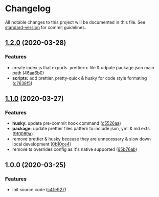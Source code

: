 # Changelog

All notable changes to this project will be documented in this file. See [standard-version](https://github.com/conventional-changelog/standard-version) for commit guidelines.

## [1.2.0](https://github.com/boringcodes/prettier-config/compare/v1.1.0...v1.2.0) (2020-03-28)

### Features

- create index.js that exports .prettierrc file & udpate package.json main path ([46aa6b0](https://github.com/boringcodes/prettier-config/commit/46aa6b0))
- **scripts:** add prettier, pretty-quick & husky for code style formating ([c7638f5](https://github.com/boringcodes/prettier-config/commit/c7638f5))

## [1.1.0](https://github.com/boringcodes/prettier-config/compare/v1.0.0...v1.1.0) (2020-03-27)

### Features

- **husky:** update pre-commit hook command ([c5526aa](https://github.com/boringcodes/prettier-config/commit/c5526aa))
- **package:** update prettier files pattern to include json, yml & md exts ([9f0069a](https://github.com/boringcodes/prettier-config/commit/9f0069a))
- remove prettier & husky because they are unnecessary & slow down local development ([0b10ce4](https://github.com/boringcodes/prettier-config/commit/0b10ce4))
- remove ts overrides config as it's native supported ([65b76ab](https://github.com/boringcodes/prettier-config/commit/65b76ab))

## 1.0.0 (2020-03-25)

### Features

- init source code ([c41e927](https://github.com/boringcodes/prettier-config/commit/c41e927))
